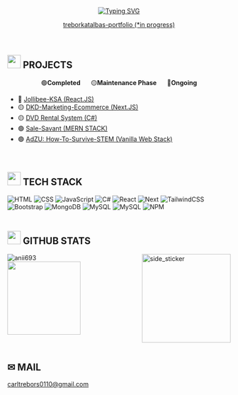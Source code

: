<p align="center">
<a href="https://git.io/typing-svg"><img src="https://readme-typing-svg.demolab.com?font=Fira+Code&size=30&pause=1000&color=00F789&center=true&vCenter=true&width=800&lines=Carl+Trebor+Katalbas;Independent+Full-stack+Developer;Learning+Computer+Science+%26+AI" alt="Typing SVG" /></a>
</p>
<p align="center">
  <a href="https://treborkatalbas.vercel.app/" align="center">treborkatalbas-portfolio (*in progress)</a>
</p>
<br>

## <img src="https://media.giphy.com/media/sUvXqhA9nukbIM0MyO/giphy.gif" width="30"><b> PROJECTS </b>
<p align="center">
    🟢<strong>Completed</strong>&nbsp;&nbsp;&nbsp;&nbsp;&nbsp; 🟡<strong>Maintenance Phase</strong>&nbsp;&nbsp;&nbsp;&nbsp;&nbsp; 🔵<strong>Ongoing</strong>
</p>
<p align="right">
  <ul>
    <li>🔵 <a href="https://jollibeeksa.netlify.app/">Jollibee-KSA (React.JS)</a></li>
    <li>🟡 <a href="https://www.dkdmarketing.net/">DKD-Marketing-Ecommerce (Next.JS)</a></li>
    <li>🟡 <a href="https://github.com/Trebor-Katalbas/DVD_Rental_System">DVD Rental System (C#)</a></li>
    <li>🟢 <a href="https://www.sale-savant.com/">Sale-Savant (MERN STACK)</a></li>
    <li>🟢 <a href="https://trebor-katalbas.github.io/HowToSurviveSTEM/">AdZU: How-To-Survive-STEM (Vanilla Web Stack)</a></li>
  </ul>
</p>
<br>

## <img src="https://media.giphy.com/media/MXoyvLVaXqYbi6KUhu/giphy.gif" width="30"><b> TECH STACK </b>
![HTML](https://img.shields.io/badge/html5-%23E34F26.svg?style=for-the-badge&logo=html5&logoColor=white) ![CSS](https://img.shields.io/badge/css3-%231572B6.svg?style=for-the-badge&logo=css3&logoColor=white) ![JavaScript](https://img.shields.io/badge/javascript-yellow.svg?style=for-the-badge&logo=javascript&logoColor=white) ![C#](https://img.shields.io/badge/csharp-white.svg?style=for-the-badge&logo=c#&logoColor=blue) 
![React](https://img.shields.io/badge/react.js-%2320232a.svg?style=for-the-badge&logo=react&logoColor=%2361DAFB) ![Next](https://img.shields.io/badge/Next.js-black.svg?style=for-the-badge&logo=nextdotjs&logoColor=white) 
![TailwindCSS](https://img.shields.io/badge/tailwindcss-%2338B2AC.svg?style=for-the-badge&logo=tailwind-css&logoColor=white) ![Bootstrap](https://img.shields.io/badge/bootstrap-%23563D7C.svg?style=for-the-badge&logo=bootstrap&logoColor=white) 
![MongoDB](https://img.shields.io/badge/MongoDB-%234ea94b.svg?style=for-the-badge&logo=mongodb&logoColor=white) ![MySQL](https://img.shields.io/badge/mysql-white.svg?style=for-the-badge&logo=mysql&logoColor=blue) ![MySQL](https://img.shields.io/badge/PostgreSQL-white.svg?style=for-the-badge&logo=postgresql&logoColor=blue) 
![NPM](https://img.shields.io/badge/NPM-%23CB3837.svg?style=for-the-badge&logo=npm&logoColor=white)
<br><br>

## <img src="https://media.giphy.com/media/iY8CRBdQXODJSCERIr/giphy.gif" width="30"><b> GITHUB STATS </b>
<img align="right" width=200px height=200px alt="side_sticker" src="https://media.giphy.com/media/TEnXkcsHrP4YedChhA/giphy.gif" />
<p>
  <img align="left" src="https://github-readme-stats.vercel.app/api/top-langs?username=Trebor-Katalbas&show_icons=true&theme=dark&locale=en&layout=compact" alt="anii693" />
  <br>
  <img height="165em" src="https://github-readme-stats-eight-theta.vercel.app/api?username=Trebor-Katalbas&show_icons=true&theme=dark&include_all_commits=true&count_private=true"/>
</p>
<br>

## ✉ MAIL
[carltrebors0110@gmail.com](mailto:carltrebors0110@gmail.com)  



